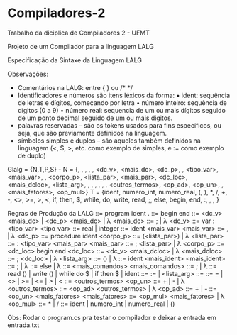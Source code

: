 # Compiladores-2

Trabalho da diciplica de Compiladores 2 - UFMT

Projeto de um Compilador para a linguagem LALG

Especificação da Sintaxe da Linguagem LALG


Observações:
- Comentários na LALG: entre { } ou /* */
- Identificadores e números são itens léxicos da forma:
    • ident: sequência de letras e dígitos, começando por letra
    • número inteiro: sequência de dígitos (0 a 9)
    • número real: sequencia de um ou mais dígitos seguido de um ponto decimal seguido de um ou mais digitos.
- palavras reservadas – são os tokens usados para fins específicos, ou seja, que são
previamente definidos na linguagem.
- símbolos simples e duplos – são aqueles também definidos na linguagem (<, $, >, etc.
como exemplo de simples, e := como exemplo de duplo)

 Glalg = {N,T,P,S} -
N = {<programa>, <corpo>, <dc>, <comando>, <comandos>, <dc_v>, <mais_dc>,
<dc_p>, <variaveis>, <tipo_var>, <mais_var>, <parametros>, <corpo_p>,
<lista_par>, <mais_par>, <dc_loc>, <mais_dcloc>, <lista_arg>, <argumentos>,
<pfalsa>, <condicao>, <expressao>, <relacao>, <termo>, <outros_termos>,
<op_ad>, <op_un>, <fator>, <mais_fatores>, <op_mul>}
T = {ident, numero_int, numero_real, (, ), *, /, +, -, <>, >=, >, <, if, then, $, while, do,
write, read, ;, else, begin, end, :, , , }


Regras de Produção da LALG
<programa> ::= program ident <corpo> .
<corpo> ::= <dc> begin <comandos> end
<dc> ::= <dc_v> <mais_dc> | <dc_p> <mais_dc> | λ
<mais_dc> ::= ; <dc> | λ
<dc_v> ::= var <variaveis> : <tipo_var>
<tipo_var> ::= real | integer
<variaveis> ::= ident <mais_var>
<mais_var> ::= , <variaveis> | λ
<dc_p> ::= procedure ident <parametros> <corpo_p>
<parametros> ::= (<lista_par>) | λ
<lista_par> ::= <variaveis> : <tipo_var> <mais_par>
<mais_par> ::= ; <lista_par> | λ
<corpo_p> ::= <dc_loc> begin <comandos> end
<dc_loc> ::= <dc_v> <mais_dcloc> | λ
<mais_dcloc> ::= ; <dc_loc> | λ
<lista_arg> ::= (<argumentos>) | λ
<argumentos> ::= ident <mais_ident>
<mais_ident> ::= ; <argumentos> | λ
<pfalsa> ::= else <comandos> | λ
<comandos> ::= <comando> <mais_comandos>
<mais_comandos> ::= ; <comandos> | λ
<comando> ::= read (<variaveis>) |
 write (<variaveis>) |
 while <condicao> do <comandos> $ |
 if <condicao> then <comandos> <pfalsa> $ |
 ident <restoIdent>
<restoIdent> ::= := <expressao> | <lista_arg>
<condicao> ::= <expressao> <relacao> <expressao>
<relacao> ::= = | <> | >= | <= | > | <
<expressao> ::= <termo> <outros_termos>
<op_un> ::= + | - | λ
<outros_termos> ::= <op_ad> <termo> <outros_termos> | λ
<op_ad> ::= + | -
<termo> ::= <op_un> <fator> <mais_fatores>
<mais_fatores> ::= <op_mul> <fator> <mais_fatores> | λ
<op_mul> ::= * | /
<fator> ::= ident | numero_int | numero_real | (<expressao>)

Obs: Rodar o program.cs pra testar o compilador e deixar a entrada em entrada.txt
